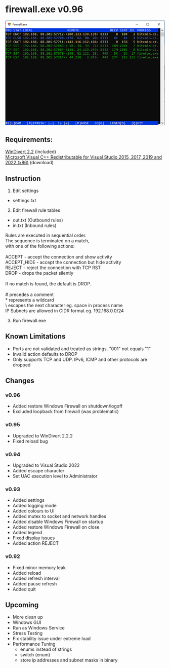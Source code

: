 # firewall.exe v0.96

![](screenshot.png)



## Requirements:

  [WinDivert 2.2](https://www.reqrypt.org/windivert.html) (included)\
  [Microsoft Visual C++ Redistributable for Visual Studio 2015, 2017, 2019 and 2022 (x86)](https://aka.ms/vs/17/release/vc_redist.x86.exe) (download)



## Instruction

1. Edit settings

* settings.txt

2. Edit firewall rule tables

* out.txt (Outbound rules)
* in.txt (Inbound rules)

Rules are executed in sequential order. \
The sequence is terminated on a match, \
with one of the following actions: \
\
  ACCEPT      - accept the connection and show activity \
  ACCEPT_HIDE - accept the connection but hide activity \
  REJECT      - reject the connection with TCP RST \
  DROP        - drops the packet silently \
\
If no match is found, the default is DROP. \
\
\# precedes a comment \
\* represents a wildcard \
\\ escapes the next character eg. space in process name \
IP Subnets are allowed in CIDR format eg. 192.168.0.0/24

3. Run firewall.exe



## Known Limitations

* Ports are not validated and treated as strings. "001" not equals "1"
* Invalid action defaults to DROP
* Only supports TCP and UDP. IPv6, ICMP and other protocols are dropped



## Changes

### v0.96

* Added restore Windows Firewall on shutdown/logoff
* Excluded loopback from firewall (was problematic)

### v0.95

* Upgraded to WinDivert 2.2.2
* Fixed reload bug

### v0.94

* Upgraded to Visual Studio 2022
* Added escape character
* Set UAC execution level to Administrator

### v0.93

* Added settings
* Added logging mode
* Added colours to UI
* Added mutex to socket and network handles
* Added disable Windows Firewall on startup
* Added restore Windows Firewall on close
* Added legend
* Fixed display issues
* Added action REJECT

### v0.92

* Fixed minor memory leak
* Added reload
* Added refresh interval
* Added pause refresh
* Added quit



## Upcoming

* More clean up
* Windows GUI
* Run as Windows Service
* Stress Testing
* Fix stability issue under extreme load
* Performance Tuning
  * enums instead of strings
  * switch (enum)
  * store ip addresses and subnet masks in binary